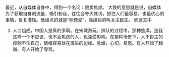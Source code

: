 
最近，从自媒体自身中，得到一个名词：贩卖焦虑。
大致的意思就是说，自媒体为了获取自身的流量，吸引粉丝，往往会夸大其词，抓住人们最容易，也最优心的事情，反复灌输。低级点的就是“标题党”，高级些的叫关注民生。
而这其中


1. 人口组成，中国人是真的多啊。在宋城游玩，排队的过程中，那种焦燥，连我这样一个不应该、也不会焦虑的人，也深受影响。在那种场景下，人不自主的控制不住自己，情绪容易处在激进的边缘。急燥，心切，易怒。有人开始了翻越、有人开始了辱骂。